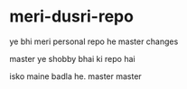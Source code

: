 # meri-dusri-repo
ye bhi meri personal repo he
master
changes

master
ye shobby bhai ki repo hai

isko maine badla he.
master
master

